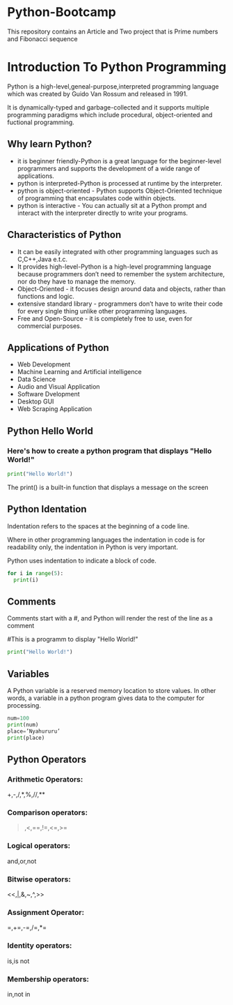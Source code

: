 # Python-Bootcamp
This repository contains an Article and Two project that is Prime numbers and Fibonacci sequence

# Introduction To Python Programming

Python is a high-level,geneal-purpose,interpreted programming language which was created by Guido Van Rossum
and released in 1991.

It is dynamically-typed and garbage-collected and it supports multiple programming paradigms which include procedural,
object-oriented and fuctional programming.

## Why learn Python?

- it is beginner friendly-Python is a great language for the beginner-level programmers and supports the development
 of a wide range of applications.
- python is interpreted-Python is processed at runtime by the interpreter.
- python is object-oriented - Python supports Object-Oriented technique of programming that encapsulates code within objects.
- python is interactive - You can actually sit at a Python prompt and interact with the interpreter directly to write your programs.

## Characteristics of Python

- It can be easily integrated with other programming languages such as C,C++,Java e.t.c.
- It provides high-level-Python is a high-level programming language because programmers don’t need to 
  remember the system architecture, nor do they have to manage the memory.
- Object-Oriented - it focuses design around data and objects, rather than functions and logic.
- extensive standard library -  programmers don’t have to write their code for every single thing unlike
  other programming languages.
- Free and Open-Source - it is completely free to use, even for commercial purposes.

## Applications of Python

- Web Development
- Machine Learning and Artificial intelligence
- Data Science
- Audio and Visual Application
- Software Dvelopment
- Desktop GUI
- Web Scraping Application

## Python Hello World

### Here's how to create a python program that displays "Hello World!"
```python
print("Hello World!")
```

The print() is a built-in function that displays a message on the screen

## Python Identation

Indentation refers to the spaces at the beginning of a code line.

Where in other programming languages the indentation in code is for readability only, the indentation in Python
is very important.

Python uses indentation to indicate a block of code.

 ```python
 for i in range(5):
   print(i)
 ```
    
    
## Comments

Comments start with a #, and Python will render the rest of the line as a comment

#This is a programm to display "Hello World!"
```python
print("Hello World!")
```

## Variables

A Python variable is a reserved memory location to store values. In other words, a variable in a python program 
gives data to the computer for processing.

```python
num=100 
print(num) 
place=’Nyahururu’ 
print(place)
```

## Python Operators

### Arithmetic Operators: 
+,-,/,*,%,//,**

### Comparison operators: 
>,<,==,!=,<=,>=
>
### Logical operators:
and,or,not

### Bitwise operators:
<<,|,&,~,^,>>

### Assignment Operator:
=,+=,-=,/=,*=

### Identity operators:
is,is not

### Membership operators:
in,not in


